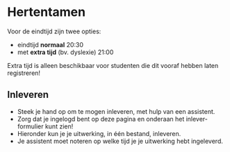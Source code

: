 # Hertentamen

Voor de eindtijd zijn twee opties:

- eindtijd **normaal** 20:30
- met **extra tijd** (bv. dyslexie) 21:00

Extra tijd is alleen beschikbaar voor studenten die dit vooraf hebben laten registreren!

## Inleveren

- Steek je hand op om te mogen inleveren, met hulp van een assistent.
- Zorg dat je ingelogd bent op deze pagina en onderaan het inlever-formulier kunt zien!
- Hieronder kun je je uitwerking, in één bestand, inleveren.
- Je assistent moet noteren op welke tijd je je uitwerking hebt ingeleverd.
